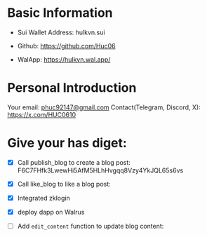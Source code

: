 # Basic Information

* Sui Wallet Address: hulkvn.sui

* Github: https://github.com/Huc06

* WalApp: https://hulkvn.wal.app/

# Personal Introduction 
Your email: phuc92147@gmail.com
Contact(Telegram, Discord, X): https://x.com/HUC0610


# Give your has diget:
- [x] Call publish_blog to create a blog post: 
F6C7FHfk3LwewHi5AfM5HLhHvgqq8Vzy4YkJQL65s6vs
- [x] Call like_blog to like a blog post: 
- [x] Integrated zklogin
- [x] deploy dapp on Walrus
- [ ] Add `edit_content` function to update blog content:




